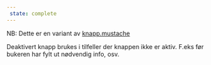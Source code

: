 ```yaml
---
 state: complete
---
```

NB: Dette er en variant av  [knapp.mustache](../../patterns/00-atomer-02-lenker-og-knapper-10-knapp/00-atomer-02-lenker-og-knapper-10-knapp.html)

Deaktivert knapp brukes i tilfeller der knappen ikke er aktiv. F.eks før bukeren har fylt ut nødvendig info, osv.
